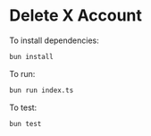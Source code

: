# Delete X Account

To install dependencies:

```bash
bun install
```

To run:

```bash
bun run index.ts
```

To test:

```bash
bun test
```
